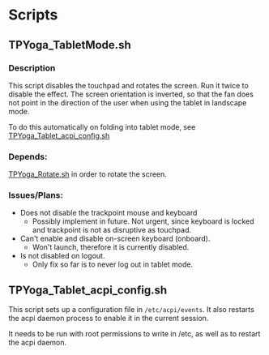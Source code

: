 Scripts
=======

TPYoga_TabletMode.sh
--------------------
### Description

This script disables the touchpad and rotates the screen. Run it twice to disable the effect. The screen orientation is inverted, so that the fan does not point in the direction of the user when using the tablet in landscape mode.

To do this automatically on folding into tablet mode, see [TPYoga_Tablet_acpi_config.sh](#TPYoga_Tablet_acpi_config.sh)

### Depends:
  [TPYoga_Rotate.sh](./TPYoga_Rotate.md) in order to rotate the screen.


### Issues/Plans:
* Does not disable the trackpoint mouse and keyboard
  - Possibly implement in future. Not urgent, since keyboard is locked and trackpoint is not as disruptive as touchpad.
* Can't enable and disable on-screen keyboard (onboard).
  - Won't launch, therefore it is currently disabled.
* Is not disabled on logout.
  - Only fix so far is to never log out in tablet mode.

TPYoga_Tablet_acpi_config.sh
----------------------------
This script sets up a configuration file in `/etc/acpi/events`. It also restarts the acpi daemon process to enable it in the current session. 

It needs to be run with root permissions to write in /etc, as well as to restart the acpi daemon.

